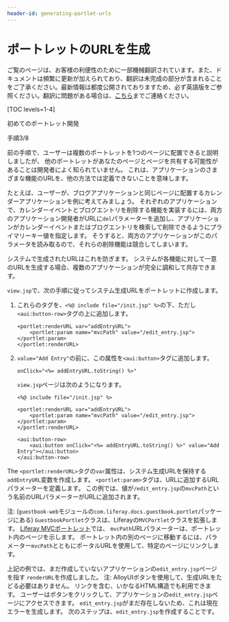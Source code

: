 ```yaml
---
header-id: generating-portlet-urls
---
```


# ポートレットのURLを生成

<p class="alert alert-info"><span class="wysiwyg-color-blue120">ご覧のページは、お客様の利便性のために一部機械翻訳されています。また、ドキュメントは頻繁に更新が加えられており、翻訳は未完成の部分が含まれることをご了承ください。最新情報は都度公開されておりますため、必ず英語版をご参照ください。翻訳に問題がある場合は、<a href="mailto:support-content-jp@liferay.com">こちら</a>までご連絡ください。</span></p>

[TOC levels=1-4]

<div class="learn-path-step row">
    <p id="stepTitle">初めてのポートレット開発</p><p>手順3/8</p>
</div>

前の手順で、ユーザーは複数のポートレットを1つのページに配置できると説明しましたが、 他のポートレットがあなたのページとページを共有する可能性があることは開発者によく知られていません。 これは、アプリケーションのさまざまな機能のURLを、他の方法では定義できないことを意味します。

たとえば、ユーザーが、ブログアプリケーションと同じページに配置するカレンダーアプリケーションを例に考えてみましょう。 それぞれのアプリケーションで、カレンダーイベントとブログエントリを削除する機能を実装するには、両方のアプリケーション開発者がURLに`del`パラメーターを追加し、アプリケーションがカレンダーイベントまたはブログエントリを検索して削除できるようにプライマリーキー値を指定します。 そうすると、両方のアプリケーションがこのパラメータを読み取るので、それらの削除機能は競合してしまいます。

システムで生成されたURLはこれを防ぎます。 システムが各機能に対して一意のURLを生成する場合、複数のアプリケーションが完全に調和して共存できます。

`view.jsp`で、次の手順に従ってシステム生成URLをポートレットに作成します。

1.  これらのタグを、`<%@ include file="/init.jsp" %>`の下、ただし`<aui:button-row>`タグの上に追加します。
   
        <portlet:renderURL var="addEntryURL">
            <portlet:param name="mvcPath" value="/edit_entry.jsp"></portlet:param>
        </portlet:renderURL>

2.  `value="Add Entry"`の前に、この属性を`<aui:button>`タグに追加します。
   
        onClick="<%= addEntryURL.toString() %>"

    `view.jsp`ページは次のようになります。
   
        <%@ include file="/init.jsp" %>
       
        <portlet:renderURL var="addEntryURL">
            <portlet:param name="mvcPath" value="/edit_entry.jsp"></portlet:param>
        </portlet:renderURL>
       
        <aui:button-row>
            <aui:button onClick="<%= addEntryURL.toString() %>" value="Add Entry"></aui:button>
        </aui:button-row>

The `<portlet:renderURL>`タグの`var`属性は、システム生成URLを保持する`addEntryURL`変数を作成します。 `<portlet:param>`タグは、URLに追加するURLパラメーターを定義します。 この例では、値が`/edit_entry.jsp`の`mvcPath`という名前のURLパラメーターがURLに追加されます。

注: (`guestbook-web`モジュールの`com.liferay.docs.guestbook.portlet`パッケージにある) `GuestbookPortlet`クラスは、Liferayの`MVCPortlet`クラスを拡張します。 [Liferay MVCポートレット](/docs/7-1/tutorials/-/knowledge_base/t/liferay-mvc-portlet)では、 `mvcPath`URLパラメーターは、ポートレット内のページを示します。 ポートレット内の別のページに移動するには、パラメーター`mvcPath`とともにポータルURLを使用して、特定のページにリンクします。

上記の例では、まだ作成していないアプリケーションの`edit_entry.jsp`ページを指す `renderURL`を作成しました。 注: AlloyUIボタンを使用して、生成URLをたどる必要はありません。 リンクを含む、いかなるHTML構造でも利用できます。 ユーザーはボタンをクリックして、アプリケーションの`edit_entry.jsp`ページにアクセスできます。 `edit_entry.jsp`がまだ存在しないため、これは現在エラーを生成します。 次のステップは、`edit_entry.jsp`を作成することです。
